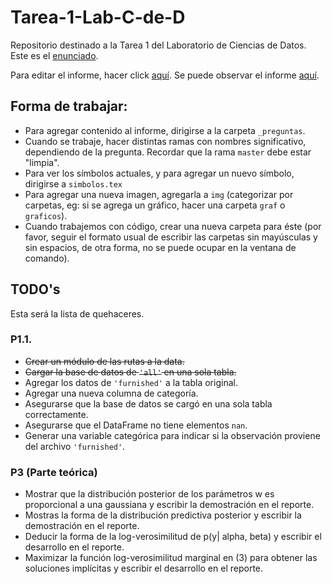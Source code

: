 # Tarea-1-Lab-C-de-D

Repositorio destinado a la Tarea 1 del Laboratorio de Ciencias de Datos. Este es el [enunciado](./tarea1.pdf).

Para editar el informe, hacer click [aquí](https://www.overleaf.com/6431364931fbzjxsjtfymh). Se puede observar el informe [aquí](./Tarea_1_Lab_C_de_D.pdf).

## Forma de trabajar:

* Para agregar contenido al informe, dirigirse a la carpeta `_preguntas`.
* Cuando se trabaje, hacer distintas ramas con nombres significativo, dependiendo de la pregunta. Recordar que la rama `master` debe estar "limpia".
* Para ver los símbolos actuales, y para agregar un nuevo símbolo, dirigirse a `simbolos.tex`
* Para agregar una nueva imagen, agregarla a `img` (categorizar por carpetas, eg: si se agrega un gráfico, hacer una carpeta `graf` o `graficos`).
* Cuando trabajemos con código, crear una nueva carpeta para éste (por favor, seguir el formato usual de escribir las carpetas sin mayúsculas y sin espacios, de otra forma, no se puede ocupar en la ventana de comando).
 
## TODO's

Esta será la lista de quehaceres.

### P1.1.

* ~~Crear un módulo de las rutas a la data.~~
* ~~Cargar la base de datos de `'all'` en una sola tabla.~~ 
* Agregar los datos de `'furnished'` a la tabla original.
* Agregar una nueva columna de categoría.
* Asegurarse que la base de datos se cargó en una sola tabla correctamente. 
* Asegurarse que el DataFrame no tiene elementos `nan`.
* Generar una variable categórica para indicar si la observación proviene del archivo `'furnished'`.

### P3 (Parte teórica)

* Mostrar que la distribución posterior de los parámetros w es proporcional a una gaussiana y escribir la demostración en el reporte. 
* Mostras la forma de la distribución predictiva posterior y escribir la demostración en el reporte.
* Deducir la forma de la log-verosimilitud de p(y| alpha, beta) y escribir el desarrollo en el reporte.
* Maximizar la función log-verosimilitud marginal en (3) para obtener las soluciones implícitas y escribir el desarrollo en el reporte.
 